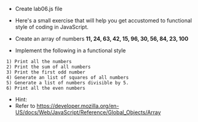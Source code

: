 * Create lab06.js file
* Here's a small exercise that will help you get accustomed to functional style of coding in JavaScript. 

* Create an array of numbers __11, 24, 63, 42, 15, 96, 30, 56, 84, 23, 100__
* Implement the following in a functional style

```
1) Print all the numbers
2) Print the sum of all numbers
3) Print the first odd number
4) Generate an list of squares of all numbers
5) Generate a list of numbers divisible by 5. 
6) Print all the even numbers
```

* Hint:
* Refer to https://developer.mozilla.org/en-US/docs/Web/JavaScript/Reference/Global_Objects/Array


